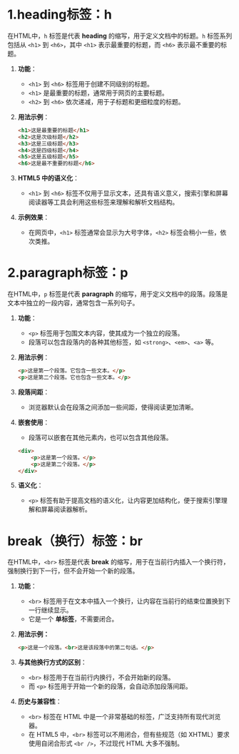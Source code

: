 # 1.heading标签：h

在HTML中，`h` 标签是代表 **heading** 的缩写，用于定义文档中的标题。`h` 标签系列包括从 `<h1>` 到 `<h6>`，其中 `<h1>` 表示最重要的标题，而 `<h6>` 表示最不重要的标题。

1. **功能**：
   - `<h1>` 到 `<h6>` 标签用于创建不同级别的标题。
   - `<h1>` 是最重要的标题，通常用于网页的主要标题。
   - `<h2>` 到 `<h6>` 依次递减，用于子标题和更细粒度的标题。

2. **用法示例**：
   ```html
   <h1>这是最重要的标题</h1>
   <h2>这是次级标题</h2>
   <h3>这是三级标题</h3>
   <h4>这是四级标题</h4>
   <h5>这是五级标题</h5>
   <h6>这是最不重要的标题</h6>
   ```

3. **HTML5 中的语义化**：
   - `<h1>` 到 `<h6>` 标签不仅用于显示文本，还具有语义意义，搜索引擎和屏幕阅读器等工具会利用这些标签来理解和解析文档结构。

4. **示例效果**：
   - 在网页中，`<h1>` 标签通常会显示为大号字体，`<h2>` 标签会稍小一些，依次类推。

# 2.paragraph标签：p 

在HTML中，`p` 标签是代表 **paragraph** 的缩写，用于定义文档中的段落。段落是文本中独立的一段内容，通常包含一系列句子。

1. **功能**：
   - `<p>` 标签用于包围文本内容，使其成为一个独立的段落。
   - 段落可以包含段落内的各种其他标签，如 `<strong>`、`<em>`、`<a>` 等。

2. **用法示例**：
   ```html
   <p>这是第一个段落。它包含一些文本。</p>
   <p>这是第二个段落。它也包含一些文本。</p>
   ```

3. **段落间距**：
   - 浏览器默认会在段落之间添加一些间距，使得阅读更加清晰。

4. **嵌套使用**：
   - 段落可以嵌套在其他元素内，也可以包含其他段落。
   ```html
   <div>
       <p>这是第一个段落。</p>
       <p>这是第二个段落。</p>
   </div>
   ```

5. **语义化**：
   - `<p>` 标签有助于提高文档的语义化，让内容更加结构化，便于搜索引擎理解和屏幕阅读器解析。


# break（换行）标签：br

在HTML中，`<br>` 标签是代表 **break** 的缩写，用于在当前行内插入一个换行符，强制换行到下一行，但不会开始一个新的段落。

1. **功能**：
   - `<br>` 标签用于在文本中插入一个换行，让内容在当前行的结束位置换到下一行继续显示。
   - 它是一个 **单标签**，不需要闭合。

2. **用法示例：**
   ```html
   <p>这是一个段落。<br>这是该段落中的第二句话。</p>
   ```

3. **与其他换行方式的区别**：
   - `<br>` 标签用于在当前行内换行，不会开始新的段落。
   - 而 `<p>` 标签用于开始一个新的段落，会自动添加段落间距。

4. **历史与兼容性**：
   - `<br>` 标签在 HTML 中是一个非常基础的标签，广泛支持所有现代浏览器。
   - 在 HTML5 中，`<br>` 标签可以不用闭合，但有些规范（如 XHTML）要求使用自闭合形式 `<br />`，不过现代 HTML 大多不强制。



